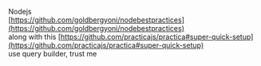 Nodejs  
[https://github.com/goldbergyoni/nodebestpractices](https://github.com/goldbergyoni/nodebestpractices)  
along with this [https://github.com/practicajs/practica#super-quick-setup](https://github.com/practicajs/practica#super-quick-setup)  
use query builder, trust me
